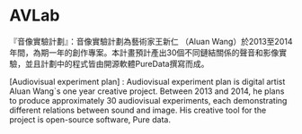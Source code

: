 AVLab
=====

『音像實驗計劃』：音像實驗計劃為藝術家王新仁 （Aluan Wang）於2013至2014年間，為期一年的創作專案。本計畫預計產出30個不同鏈結關係的聲音和影像實驗，並且計劃中的程式皆由開源軟體PureData撰寫而成。

[Audiovisual experiment plan] : Audiovisual experiment plan is digital artist Aluan Wang`s one year creative project. Between 2013 and 2014, he plans to produce approximately 30 audiovisual experiments, each demonstrating different relations between sound and image. His creative tool for the project is open-source software, Pure data.
